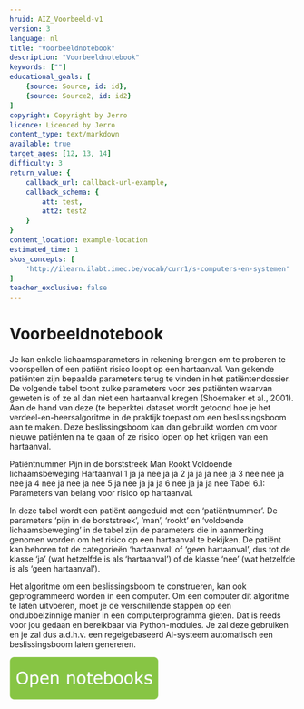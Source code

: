 ```yaml
---
hruid: AIZ_Voorbeeld-v1
version: 3
language: nl
title: "Voorbeeldnotebook"
description: "Voorbeeldnotebook"
keywords: [""]
educational_goals: [
    {source: Source, id: id}, 
    {source: Source2, id: id2}
]
copyright: Copyright by Jerro
licence: Licenced by Jerro
content_type: text/markdown
available: true
target_ages: [12, 13, 14]
difficulty: 3
return_value: {
    callback_url: callback-url-example,
    callback_schema: {
        att: test,
        att2: test2
    }
}
content_location: example-location
estimated_time: 1
skos_concepts: [
    'http://ilearn.ilabt.imec.be/vocab/curr1/s-computers-en-systemen'
]
teacher_exclusive: false
---
```


# Voorbeeldnotebook
Je kan enkele lichaamsparameters in rekening brengen om te proberen te voorspellen of een patiënt risico loopt op een hartaanval. Van gekende
patiënten zijn bepaalde parameters terug te vinden in het patiëntendossier.
De volgende tabel toont zulke parameters voor zes patiënten waarvan  geweten is of ze al dan niet een hartaanval kregen (Shoemaker et al., 2001).
Aan de hand van deze (te beperkte) dataset wordt getoond hoe je het verdeel-en-heersalgoritme in de praktijk toepast om een beslissingsboom
aan te maken. Deze beslissingsboom kan dan gebruikt worden om voor nieuwe patiënten na te gaan of ze risico lopen op het krijgen van een hartaanval.

Patiëntnummer Pijn in de borststreek Man Rookt Voldoende lichaamsbeweging Hartaanval
1 ja ja nee ja ja
2 ja ja ja nee ja
3 nee nee ja nee ja
4 nee ja nee ja nee
5 ja nee ja ja ja
6 nee ja ja ja nee
Tabel 6.1: Parameters van belang voor risico op hartaanval.

In deze tabel wordt een patiënt aangeduid met een ‘patiëntnummer’. De parameters ‘pijn in de borststreek’, ‘man’, ‘rookt’ en ‘voldoende lichaamsbeweging’ in de tabel zijn de parameters die in aanmerking genomen worden om het risico op een hartaanval te bekijken.
De patiënt kan behoren tot de categorieën ‘hartaanval’ of ‘geen hartaanval’, dus tot de klasse ‘ja’ (wat hetzelfde is als ‘hartaanval’) of de klasse ‘nee’ (wat hetzelfde is als ‘geen hartaanval’).

Het algoritme om een beslissingsboom te construeren, kan ook geprogrammeerd worden in een computer. Om een computer dit algoritme te laten uitvoeren, moet je de verschillende stappen op een ondubbelzinnige manier in een computerprogramma gieten. Dat is reeds voor jou gedaan en bereikbaar via Python-modules.
Je zal deze gebruiken en je zal dus a.d.h.v. een regelgebaseerd AI-systeem automatisch een beslissingsboom laten genereren.

[![](embed/Knop.png "Knop")](https://kiks.ilabt.imec.be/jupyterhub/?id=3010 "Voorbeeldnotebook")

